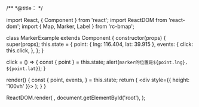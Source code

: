 /**
 *@title：
 */

import React, { Component } from 'react';
import ReactDOM from 'react-dom';
import { Map, Marker, Label } from 'rc-bmap';

class MarkerExample extends Component {
  constructor(props) {
    super(props);
    this.state = {
      point: { lng: 116.404, lat: 39.915 },
      events: {
        click: this.click,
      },
    };
  }
  
  click = () => {
    const { point } = this.state;
    alert(`marker的位置是${point.lng}，${point.lat}`); 
  }

  render() {
    const {
      point, events,
    } = this.state;
    return (
      <div style={{ height: '100vh' }}>
        <Map
          ak="dbLUj1nQTvDvKXkov5fhnH5HIE88RUEO"
          scrollWheelZoom
        >
          <Marker
            point={point}
            events={events}
          />
        </Map>
      </div>
    );
  }
}

ReactDOM.render(
  <MarkerExample />,
  document.getElementById('root'),
);
